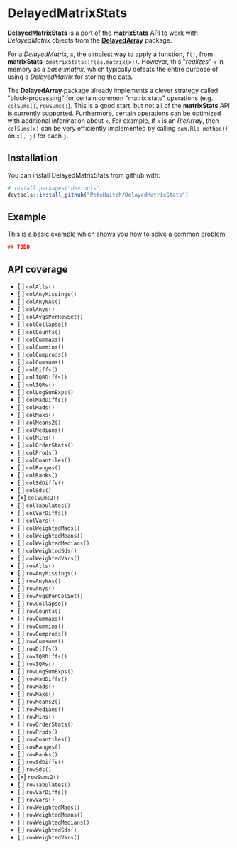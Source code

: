 
<!-- README.md is generated from README.Rmd. Please edit that file -->
DelayedMatrixStats
==================

**DelayedMatrixStats** is a port of the [**matrixStats**](https://CRAN.R-project.org/package=matrixStats) API to work with *DelayedMatrix* objects from the [**DelayedArray**](http://bioconductor.org/packages/DelayedArray/) package.

For a *DelayedMatrix*, `x`, the simplest way to apply a function, `f()`, from **matrixStats** is`matrixStats::f(as.matrix(x))`. However, this "*realizes*" `x` in memory as a *base::matrix*, which typically defeats the entire purpose of using a *DelayedMatrix* for storing the data.

The **DelayedArray** package already implements a clever strategy called "block-processing" for certain common "matrix stats" operations (e.g. `colSums()`, `rowSums()`). This is a good start, but not all of the **matrixStats** API is currently supported. Furthermore, certain operations can be optimized with additional information about `x`. For example, if `x` is an *RleArray*, then `colSums(x)` can be very efficiently implemented by calling `sum,Rle-method()` on `x[, j]` for each `j`.

Installation
------------

You can install DelayedMatrixStats from github with:

``` r
# install.packages("devtools")
devtools::install_github("PeteHaitch/DelayedMatrixStats")
```

Example
-------

This is a basic example which shows you how to solve a common problem:

``` r
## TODO
```

API coverage
------------

-   \[ \] `colAlls()`
-   \[ \] `colAnyMissings()`
-   \[ \] `colAnyNAs()`
-   \[ \] `colAnys()`
-   \[ \] `colAvgsPerRowSet()`
-   \[ \] `colCollapse()`
-   \[ \] `colCounts()`
-   \[ \] `colCummaxs()`
-   \[ \] `colCummins()`
-   \[ \] `colCumprods()`
-   \[ \] `colCumsums()`
-   \[ \] `colDiffs()`
-   \[ \] `colIQRDiffs()`
-   \[ \] `colIQRs()`
-   \[ \] `colLogSumExps()`
-   \[ \] `colMadDiffs()`
-   \[ \] `colMads()`
-   \[ \] `colMaxs()`
-   \[ \] `colMeans2()`
-   \[ \] `colMedians()`
-   \[ \] `colMins()`
-   \[ \] `colOrderStats()`
-   \[ \] `colProds()`
-   \[ \] `colQuantiles()`
-   \[ \] `colRanges()`
-   \[ \] `colRanks()`
-   \[ \] `colSdDiffs()`
-   \[ \] `colSds()`
-   \[x\] `colSums2()`
-   \[ \] `colTabulates()`
-   \[ \] `colVarDiffs()`
-   \[ \] `colVars()`
-   \[ \] `colWeightedMads()`
-   \[ \] `colWeightedMeans()`
-   \[ \] `colWeightedMedians()`
-   \[ \] `colWeightedSds()`
-   \[ \] `colWeightedVars()`
-   \[ \] `rowAlls()`
-   \[ \] `rowAnyMissings()`
-   \[ \] `rowAnyNAs()`
-   \[ \] `rowAnys()`
-   \[ \] `rowAvgsPerColSet()`
-   \[ \] `rowCollapse()`
-   \[ \] `rowCounts()`
-   \[ \] `rowCummaxs()`
-   \[ \] `rowCummins()`
-   \[ \] `rowCumprods()`
-   \[ \] `rowCumsums()`
-   \[ \] `rowDiffs()`
-   \[ \] `rowIQRDiffs()`
-   \[ \] `rowIQRs()`
-   \[ \] `rowLogSumExps()`
-   \[ \] `rowMadDiffs()`
-   \[ \] `rowMads()`
-   \[ \] `rowMaxs()`
-   \[ \] `rowMeans2()`
-   \[ \] `rowMedians()`
-   \[ \] `rowMins()`
-   \[ \] `rowOrderStats()`
-   \[ \] `rowProds()`
-   \[ \] `rowQuantiles()`
-   \[ \] `rowRanges()`
-   \[ \] `rowRanks()`
-   \[ \] `rowSdDiffs()`
-   \[ \] `rowSds()`
-   \[x\] `rowSums2()`
-   \[ \] `rowTabulates()`
-   \[ \] `rowVarDiffs()`
-   \[ \] `rowVars()`
-   \[ \] `rowWeightedMads()`
-   \[ \] `rowWeightedMeans()`
-   \[ \] `rowWeightedMedians()`
-   \[ \] `rowWeightedSds()`
-   \[ \] `rowWeightedVars()`
